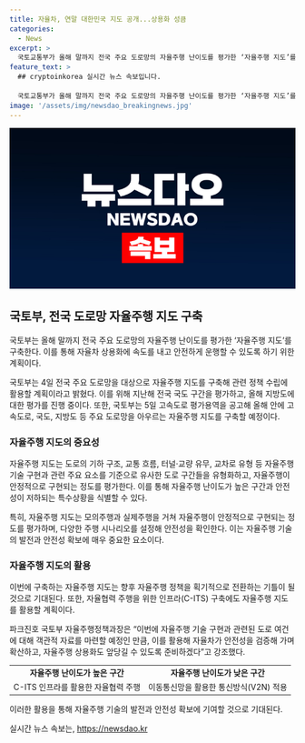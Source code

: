 ```yaml
---
title: 자율차, 연말 대한민국 지도 공개...상용화 성큼
categories:
  - News
excerpt: >
  국토교통부가 올해 말까지 전국 주요 도로망의 자율주행 난이도를 평가한 ‘자율주행 지도’를 구축한다. 이를 통해 자율차 상용화에 속도를 내고 안전한 운행을 지원하며, 관련 정책 수립에도 활용할 예정이다. 이를 통해 자율주행 기술을 실증하고 안정적으로 구현되는 정도를 평가할 수 있을 것으로 기대된다. 또한, 자율주행 지도를 활용하여 자율차 운행을 확대하고, 자율협력 주행을 위한 인프라(C-ITS) 구축에도 활용할 계획이다.
feature_text: >
  ## cryptoinkorea 실시간 뉴스 속보입니다.

  국토교통부가 올해 말까지 전국 주요 도로망의 자율주행 난이도를 평가한 ‘자율주행 지도’를 구축한다. 이를 통해 자율차 상용화에 속도를 내고 안전한 운행을 지원하며, 관련 정책 수립에도 활용할 예정이다. 이를 통해 자율주행 기술을 실증하고 안정적으로 구현되는 정도를 평가할 수 있을 것으로 기대된다. 또한, 자율주행 지도를 활용하여 자율차 운행을 확대하고, 자율협력 주행을 위한 인프라(C-ITS) 구축에도 활용할 계획이다.
image: '/assets/img/newsdao_breakingnews.jpg'
---
```


<p><img src="/assets/img/newsdao_breakingnews.jpg" alt="cryptoinkorea 속보" /></p>

<h2 data-ke-size="size26">국토부, 전국 도로망 자율주행 지도 구축</h2>

<p>국토부는 올해 말까지 전국 주요 도로망의 자율주행 난이도를 평가한 ‘자율주행 지도’를 구축한다. 이를 통해 자율차 상용화에 속도를 내고 안전하게 운행할 수 있도록 하기 위한 계획이다.</p>

<p data-ke-size="size16">국토부는 4일 전국 주요 도로망을 대상으로 자율주행 지도를 구축해 관련 정책 수립에 활용할 계획이라고 밝혔다. 이를 위해 지난해 전국 국도 구간을 평가하고, 올해 지방도에 대한 평가를 진행 중이다. 또한, 국토부는 5일 고속도로 평가용역을 공고해 올해 안에 고속도로, 국도, 지방도 등 주요 도로망을 아우르는 자율주행 지도를 구축할 예정이다.</p>

<h3 data-ke-size="size24">자율주행 지도의 중요성</h3>

<p>자율주행 지도는 도로의 기하 구조, 교통 흐름, 터널·교량 유무, 교차로 유형 등 자율주행 기술 구현과 관련 주요 요소를 기준으로 유사한 도로 구간들을 유형화하고, 자율주행이 안정적으로 구현되는 정도를 평가한다. 이를 통해 자율주행 난이도가 높은 구간과 안전성이 저하되는 특수상황을 식별할 수 있다.</p>

<p data-ke-size="size16">특히, 자율주행 지도는 모의주행과 실제주행을 거쳐 자율주행이 안정적으로 구현되는 정도를 평가하며, 다양한 주행 시나리오를 설정해 안전성을 확인한다. 이는 자율주행 기술의 발전과 안전성 확보에 매우 중요한 요소이다.</p>

<h3 data-ke-size="size24">자율주행 지도의 활용</h3>

<p>이번에 구축하는 자율주행 지도는 향후 자율주행 정책을 획기적으로 전환하는 기틀이 될 것으로 기대된다. 또한, 자율협력 주행을 위한 인프라(C-ITS) 구축에도 자율주행 지도를 활용할 계획이다.</p>

<p data-ke-size="size16">파크진호 국토부 자율주행정책과장은 “이번에 자율주행 기술 구현과 관련된 도로 여건에 대해 객관적 자료를 마련할 예정인 만큼, 이를 활용해 자율차가 안전성을 검증해 가며 확산하고, 자율주행 상용화도 앞당길 수 있도록 준비하겠다”고 강조했다.</p>

<table>
    <tr>
        <td style="text-align: center; height: 17px;"><b>자율주행 난이도가 높은 구간</b></td>
        <td style="text-align: center; height: 17px;"><b>자율주행 난이도가 낮은 구간</b></td>
    </tr>
    <tr>
        <td style="text-align: center; height: 17px;">C-ITS 인프라를 활용한 자율협력 주행</td>
        <td style="text-align: center; height: 17px;">이동통신망을 활용한 통신방식(V2N) 적용</td>
    </tr>
</table>

<p data-ke-size="size16">이러한 활용을 통해 자율주행 기술의 발전과 안전성 확보에 기여할 것으로 기대된다.</p>
실시간 뉴스 속보는, <a href="https://newsdao.kr" rel="dofollow">https://newsdao.kr</a>


